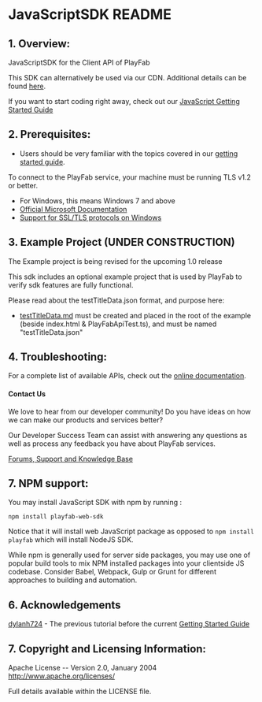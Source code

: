 # JavaScriptSDK README


## 1. Overview:

JavaScriptSDK for the Client API of PlayFab

This SDK can alternatively be used via our CDN. Additional details can be found [here](https://blog.playfab.com/blog/playfab-now-serving-javascript-sdk-via-cdn).

If you want to start coding right away, check out our [JavaScript Getting Started Guide](JavaScriptGettingStarted.md)


## 2. Prerequisites:

* Users should be very familiar with the topics covered in our [getting started guide](https://api.playfab.com/docs/general-getting-started).

To connect to the PlayFab service, your machine must be running TLS v1.2 or better.
* For Windows, this means Windows 7 and above
* [Official Microsoft Documentation](https://msdn.microsoft.com/en-us/library/windows/desktop/aa380516%28v=vs.85%29.aspx)
* [Support for SSL/TLS protocols on Windows](http://blogs.msdn.com/b/kaushal/archive/2011/10/02/support-for-ssl-tls-protocols-on-windows.aspx)


## 3. Example Project (UNDER CONSTRUCTION)

The Example project is being revised for the upcoming 1.0 release

This sdk includes an optional example project that is used by PlayFab to verify sdk features are fully functional.

Please read about the testTitleData.json format, and purpose here:
* [testTitleData.md](https://github.com/PlayFab/SDKGenerator/blob/master/JenkinsConsoleUtility/testTitleData.md) must be created and placed in the root of the example (beside index.html & PlayFabApiTest.ts), and must be named "testTitleData.json"


## 4. Troubleshooting:

For a complete list of available APIs, check out the [online documentation](http://api.playfab.com/Documentation/).

#### Contact Us
We love to hear from our developer community!
Do you have ideas on how we can make our products and services better?

Our Developer Success Team can assist with answering any questions as well as process any feedback you have about PlayFab services.

[Forums, Support and Knowledge Base](https://community.playfab.com/index.html)

## 7. NPM support:
You may install JavaScript SDK with npm by running :  

`npm install playfab-web-sdk`

Notice that it will install web JavaScript package as opposed to `npm install playfab` which will install NodeJS SDK.

While npm is generally used for server side packages, you may use one of popular build tools to mix NPM installed packages into your clientside JS codebase. Consider Babel, Webpack, Gulp or Grunt for different approaches to building and automation.

## 6. Acknowledgements

  [dylanh724](https://www.github.com/dylanh724) - The previous tutorial before the current [Getting Started Guide](JavaScriptGettingStarted.md)


## 7. Copyright and Licensing Information:

  Apache License --
  Version 2.0, January 2004
  http://www.apache.org/licenses/

  Full details available within the LICENSE file.
